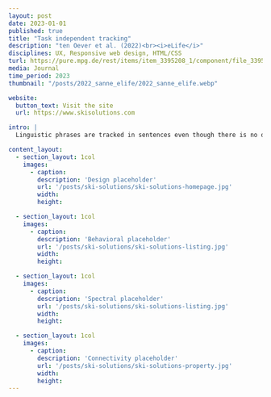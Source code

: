 ```yaml
---
layout: post
date: 2023-01-01
published: true
title: "Task independent tracking"
description: "ten Oever et al. (2022)<br><i>eLife</i>"
disciplines: UX, Responsive web design, HTML/CSS
turl: https://pure.mpg.de/rest/items/item_3395208_1/component/file_3395209/content
media: Journal
time_period: 2023
thumbnail: "/posts/2022_sanne_elife/2022_sanne_elife.webp"

website:
  button_text: Visit the site
  url: https://www.skisolutions.com

intro: |
  Linguistic phrases are tracked in sentences even though there is no one- to- one acoustic  phrase marker in the physical signal. This phenomenon suggests an automatic tracking of abstract linguistic structure that is endogenously generated by the brain. However, all studies investigating linguistic tracking compare conditions where either relevant information at linguistic timescales is available, or where this information is absent altogether (e.g., sentences versus word lists during passive listening). It is therefore unclear whether tracking at phrasal timescales is related to the content of language, or rather, results as a consequence of attending to the timescales that happen to match behaviourally relevant information. To investigate this question, we presented participants with sentences and word lists while recording their brain activity with magnetoencephalography (MEG). Participants performed passive, syllable, word, and word- combination tasks corresponding to  attending to four different rates: one they would naturally attend to, syllable- rates, word- rates, and phrasal- rates, respectively. We replicated overall findings of stronger phrasal- rate tracking measured with mutual information for sentences compared to word lists across the classical language network. However, in the inferior frontal gyrus (IFG) we found a task effect suggesting stronger phrasal- rate tracking during the word- combination task independent of the presence of linguistic structure, as well  as stronger delta- band connectivity during this task. These results suggest that extracting linguistic information at phrasal rates occurs automatically with or without the presence of an additional task, but also that IFG might be important for temporal integration across various perceptual domains.

content_layout:
  - section_layout: 1col
    images:
      - caption:
        description: 'Design placeholder'
        url: '/posts/ski-solutions/ski-solutions-homepage.jpg'
        width:
        height:

  - section_layout: 1col
    images:
      - caption:
        description: 'Behavioral placeholder'
        url: '/posts/ski-solutions/ski-solutions-listing.jpg'
        width:
        height:

  - section_layout: 1col
    images:
      - caption:
        description: 'Spectral placeholder'
        url: '/posts/ski-solutions/ski-solutions-listing.jpg'
        width:
        height:

  - section_layout: 1col
    images:
      - caption:
        description: 'Connectivity placeholder'
        url: '/posts/ski-solutions/ski-solutions-property.jpg'
        width:
        height:
---
```

